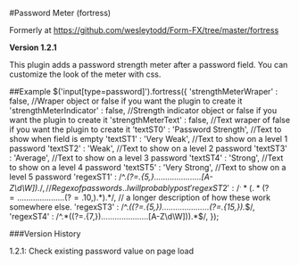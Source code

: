 #Password Meter (fortress)

Formerly at https://github.com/wesleytodd/Form-FX/tree/master/fortress

**Version 1.2.1**

This plugin adds a password strength meter after a password field.  You can customize the look of the meter with css.

##Example
	$('input[type=password]').fortress({
		'strengthMeterWraper'    : false,                     //Wraper object or false if you want the plugin to create it
		'strengthMeterIndicator' : false,                     //Strength indicator object or false if you want the plugin to create it
		'strengthMeterText'      : false,                     //Text wraper of false if you want the plugin to create it
		'textST0'                : 'Password Strength',       //Text to show when field is empty
		'textST1'                : 'Very Weak',               //Text to show on a level 1 password
		'textST2'                : 'Weak',                    //Text to show on a level 2 password
		'textST3'                : 'Average',                 //Text to show on a level 3 password
		'textST4'                : 'Strong',                  //Text to show on a level 4 password
		'textST5'                : 'Very Strong',             //Text to show on a level 5 password
		'regexST1'               : /^.*(?=.{5,}…………………[A-Z\d\W]).*$/,       // Regex of passwords. .I will probably post 
		'regexST2'               : /^.*(.*(?=…………………(?=.{10,}).*).*$/,      // a longer description of how these work somewhere else.
		'regexST3'               : /^.*((?=.{5,})…………………(?=.{15,}).*$/,
		'regexST4'               : /^.*((?=.{7,})…………………[A-Z\d\W])).*$/,
	});

###Version History

1.2.1:  Check existing password value on page load